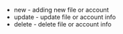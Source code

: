 - new - adding new file or account 
- update - update file or account info
- delete - delete file or account info
